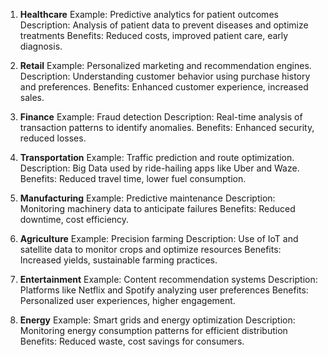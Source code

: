 1. **Healthcare**
	Example: Predictive analytics for patient outcomes
	Description: Analysis of patient data to prevent diseases and optimize treatments
	Benefits: Reduced costs, improved patient care, early diagnosis.

2. **Retail**
	Example: Personalized marketing and recommendation engines.
	Description: Understanding customer behavior using purchase history and preferences.
	Benefits: Enhanced customer experience, increased sales.

3. **Finance**
	Example: Fraud detection
	Description: Real-time analysis of transaction patterns to identify anomalies.
	Benefits: Enhanced security, reduced losses. 

4. **Transportation**
	Example: Traffic prediction and route optimization.
	Description: Big Data used by ride-hailing apps like Uber and Waze.
	Benefits: Reduced travel time, lower fuel consumption. 

5. **Manufacturing**
	Example: Predictive maintenance
	Description: Monitoring machinery data to anticipate failures
	Benefits: Reduced downtime, cost efficiency. 

6. **Agriculture**
	Example: Precision farming
	Description: Use of IoT and satellite data to monitor crops and optimize resources
	Benefits: Increased yields, sustainable farming practices. 

7. **Entertainment**
	Example: Content recommendation systems
	Description: Platforms like Netflix and Spotify analyzing user preferences
	Benefits: Personalized user experiences, higher engagement.

8. **Energy**
	Example: Smart grids and energy optimization
	Description: Monitoring energy consumption patterns for efficient distribution
	Benefits: Reduced waste, cost savings for consumers. 